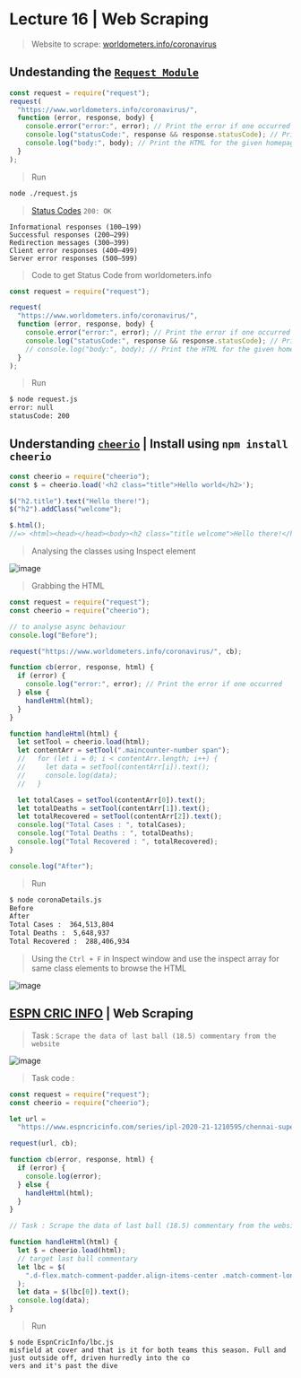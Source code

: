 # Lecture 16 | Web Scraping

> Website to scrape: [worldometers.info/coronavirus](https://www.worldometers.info/coronavirus/)

## Undestanding the [`Request Module`](https://www.npmjs.com/package/request)

```js
const request = require("request");
request(
  "https://www.worldometers.info/coronavirus/",
  function (error, response, body) {
    console.error("error:", error); // Print the error if one occurred
    console.log("statusCode:", response && response.statusCode); // Print the response status code if a response was received
    console.log("body:", body); // Print the HTML for the given homepage.
  }
);
```

> Run

```bash
node ./request.js
```

> [Status Codes](https://developer.mozilla.org/en-US/docs/Web/HTTP/Status) `200: OK`

```text
Informational responses (100–199)
Successful responses (200–299)
Redirection messages (300–399)
Client error responses (400–499)
Server error responses (500–599)
```

> Code to get Status Code from worldometers.info

```js
const request = require("request");

request(
  "https://www.worldometers.info/coronavirus/",
  function (error, response, body) {
    console.error("error:", error); // Print the error if one occurred
    console.log("statusCode:", response && response.statusCode); // Print the response status code if a response was received
    // console.log("body:", body); // Print the HTML for the given homepage.
  }
);
```

> Run

```bash
$ node request.js
error: null
statusCode: 200
```

## Understanding [`cheerio`](https://www.npmjs.com/package/cheerio) | Install using `npm install cheerio`

```js
const cheerio = require("cheerio");
const $ = cheerio.load('<h2 class="title">Hello world</h2>');

$("h2.title").text("Hello there!");
$("h2").addClass("welcome");

$.html();
//=> <html><head></head><body><h2 class="title welcome">Hello there!</h2></body></html>
```

> Analysing the classes using Inspect element

![image](https://user-images.githubusercontent.com/28717686/151407819-308cf000-38a4-4bf7-8b86-a84ecf118a8d.png)

> Grabbing the HTML

```js
const request = require("request");
const cheerio = require("cheerio");

// to analyse async behaviour
console.log("Before");

request("https://www.worldometers.info/coronavirus/", cb);

function cb(error, response, html) {
  if (error) {
    console.log("error:", error); // Print the error if one occurred
  } else {
    handleHtml(html);
  }
}

function handleHtml(html) {
  let setTool = cheerio.load(html);
  let contentArr = setTool(".maincounter-number span");
  //   for (let i = 0; i < contentArr.length; i++) {
  //     let data = setTool(contentArr[i]).text();
  //     console.log(data);
  //   }

  let totalCases = setTool(contentArr[0]).text();
  let totalDeaths = setTool(contentArr[1]).text();
  let totalRecovered = setTool(contentArr[2]).text();
  console.log("Total Cases : ", totalCases);
  console.log("Total Deaths : ", totalDeaths);
  console.log("Total Recovered : ", totalRecovered);
}

console.log("After");
```

> Run

```bash
$ node coronaDetails.js
Before
After
Total Cases :  364,513,804
Total Deaths :  5,648,937
Total Recovered :  288,406,934
```

> Using the `Ctrl + F` in Inspect window and use the inspect array for same class elements to browse the HTML

![image](https://user-images.githubusercontent.com/28717686/151408140-a711c8d2-804e-47a9-81b9-6a1c99c897ca.png)

## [ESPN CRIC INFO](https://www.espncricinfo.com/series/ipl-2020-21-1210595/chennai-super-kings-vs-kings-xi-punjab-53rd-match-1216506/ball-by-ball-commentary) | Web Scraping

> Task : `Scrape the data of last ball (18.5) commentary from the website`

![image](https://user-images.githubusercontent.com/28717686/151411446-712f4ab9-36e7-4538-a2af-4d0f328ae81a.png)

> Task code :

```js
const request = require("request");
const cheerio = require("cheerio");

let url =
  "https://www.espncricinfo.com/series/ipl-2020-21-1210595/chennai-super-kings-vs-kings-xi-punjab-53rd-match-1216506/ball-by-ball-commentary";

request(url, cb);

function cb(error, response, html) {
  if (error) {
    console.log(error);
  } else {
    handleHtml(html);
  }
}

// Task : Scrape the data of last ball (18.5) commentary from the website

function handleHtml(html) {
  let $ = cheerio.load(html);
  // target last ball commentary
  let lbc = $(
    ".d-flex.match-comment-padder.align-items-center .match-comment-long-text"
  );
  let data = $(lbc[0]).text();
  console.log(data);
}
```

> Run

```text
$ node EspnCricInfo/lbc.js
misfield at cover and that is it for both teams this season. Full and just outside off, driven hurredly into the co
vers and it's past the dive
```
